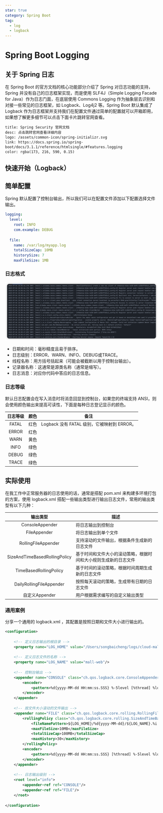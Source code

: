 ```yaml
---
star: true
category: Spring Boot
tag: 
  - log
  - logback
---
```


# Spring Boot Logging
## 关于 Spring 日志
在 Spring Boot 的官方文档的核心功能部分介绍了 Spring 对日志功能的支持，Spring 并没有自己的日志框架实现，而是使用 SLF4J（Simple Logging Facade for Java）作为日志门面，在底层使用 Commons Logging 作为抽象层去识别和对接一些常见的日志框架，如 Logback、Log4j2 等。Spring Boot 默认集成了 Logback 作为日志框架并支持我们在配置文件通过简单的配置就可以开箱即用，如果想了解更多细节可以点击下面卡片跳转官网查看。

```card
title: Spring Security 官网文档
desc: 点击跳转官网查看详细内容
logo: /assets/common-icon/spring-initializr.svg
link: https://docs.spring.io/spring-boot/docs/3.1.1/reference/htmlsingle/#features.logging
color: rgba(173, 216, 590, 0.15)
```

## 快速开始（Logback）
## 简单配置
Spring 默认配置了控制台输出，所以我们可以在配置文件添加以下配置选择文件输出。

```yaml
logging:
  level:
    root: INFO
    com.example: DEBUG

  file:
    name: /var/log/myapp.log
    totalSizeCap: 10MB
    historySize: 7
    maxFileSize: 1MB
```

### 日志格式
![默认日志格式](/assets/images/study/backend/java/spring/spring-boot-logging/spring-boot-log-format.png "Spring Boot 默认日志格式")

- 日期和时间：毫秒精度且易于排序。
- 日志级别：ERROR、WARN、INFO、DEBUG或TRACE。
- 线程名称：用方括号括起来（可能会被截断以用于控制台输出）。
- 记录器名称：这通常是源类名称（通常是缩写）。
- 日志消息：对应你代码中答应的日志信息。

### 日志等级
默认日志配置会在写入消息时将消息回显到控制台，如果您的终端支持 ANSI，则会使用颜色输出来提高可读性，下面是每种日志登记显示的颜色。

| 日志等级 | 颜色 | 备注 |
| :---: | :---: | --- |
| FATAL | 红色 | Logback 没有 FATAL 级别，它被映射到 ERROR。 |
| ERROR | 红色 | |
| WARN | 黄色 | |
| INFO | 绿色 | |
| DEBUG | 绿色 | |
| TRACE | 绿色 | |

## 实际使用
在我工作中正常服务器的日志使用的话，通常是搭配 pom.xml 来构建多环境打包的方案，使用 logback.xml 搭配一些输出类型进行输出日志文件，常用的输出类型有以下几种：

| 输出类型 | 描述 |
| :---: | --- |
| ConsoleAppender |	将日志输出到控制台 |
| FileAppender |	将日志输出到单个文件 |
| RollingFileAppender |	支持滚动的文件输出，根据条件生成新的日志文件 |
| SizeAndTimeBasedRollingPolicy |	基于时间和文件大小的滚动策略，根据时间和大小规则生成新的日志文件 |
| TimeBasedRollingPolicy |	基于时间的滚动策略，根据时间周期生成新的日志文件 |
| DailyRollingFileAppender |	按照每天滚动的策略，生成带有日期的日志文件 |
| 自定义Appender |	用户根据需求编写的自定义输出类型 |

### 通用案例
分享一个通用的 logback.xml ，其配置是按照日期和文件大小进行输出的。

```xml
<configuration>

    <!-- 定义日志输出的根目录 -->
    <property name="LOG_HOME" value="/Users/songbaicheng/logs/cloud-mall/mall-web"/>

    <!-- 定义日志文件的名称 -->
    <property name="LOG_NAME" value="mall-web"/>

    <!-- 控制台输出 -->
    <appender name="CONSOLE" class="ch.qos.logback.core.ConsoleAppender">
        <encoder>
            <pattern>%d{yyyy-MM-dd HH:mm:ss.SSS} %-5level [%thread] %logger{36} - %msg%n</pattern>
        </encoder>
    </appender>

    <!-- 按文件大小滚动的文件输出 -->
    <appender name="FILE" class="ch.qos.logback.core.rolling.RollingFileAppender">
        <rollingPolicy class="ch.qos.logback.core.rolling.SizeAndTimeBasedRollingPolicy">
            <fileNamePattern>${LOG_HOME}/%d{yyyy-MM-dd}/${LOG_NAME}.%i.log</fileNamePattern>
            <maxFileSize>10MB</maxFileSize>
            <totalSizeCap>100MB</totalSizeCap>
            <maxHistory>30</maxHistory>
        </rollingPolicy>
        <encoder>
            <pattern>%d{yyyy-MM-dd HH:mm:ss.SSS} [%thread] %-5level %logger{36} - %msg%n</pattern>
        </encoder>
    </appender>

    <!-- 日志输出级别 -->
    <root level="info">
        <appender-ref ref="CONSOLE"/>
        <appender-ref ref="FILE"/>
    </root>

</configuration>

```